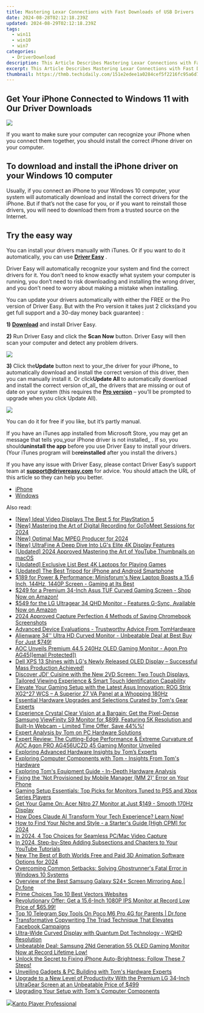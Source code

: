 ```yaml
---
title: Mastering Lexar Connections with Fast Downloads of USB Drivers
date: 2024-08-28T02:12:18.239Z
updated: 2024-08-29T02:12:18.239Z
tags:
  - win11
  - win10
  - win7
categories:
  - DriverDownload
description: This Article Describes Mastering Lexar Connections with Fast Downloads of USB Drivers
excerpt: This Article Describes Mastering Lexar Connections with Fast Downloads of USB Drivers
thumbnail: https://thmb.techidaily.com/151e2edee1a0284cef5f2216fc95a6d76e6031c7de10b21fb5cd31a56d669f73.jpg
---
```


## Get Your iPhone Connected to Windows 11 with Our Driver Downloads

![](https://images.drivereasy.com/wp-content/uploads/2018/07/img_5b584bdad29dc.jpg)

 If you want to make sure your computer can recognize your iPhone when you connect them together, you should install the correct iPhone driver on your computer.

## To download and install the iPhone driver on your Windows 10 computer

 Usually, if you connect an iPhone to your Windows 10 computer, your system will automatically download and install the correct drivers for the iPhone. But if that’s not the case for you, or if you want to reinstall those drivers, you will need to download them from a trusted source on the Internet.

## Try the easy way

 You can install your drivers manually with iTunes. Or if you want to do it automatically, you can use **[Driver Easy](https://tools.techidaily.com/drivereasy/download/)**  .

 Driver Easy will automatically recognize your system and find the correct drivers for it. You don’t need to know exactly what system your computer is running, you don’t need to risk downloading and installing the wrong driver, and you don’t need to worry about making a mistake when installing.

 You can update your drivers automatically with either the FREE or the Pro version of Driver Easy. But with the Pro version it takes just 2 clicks(and you get full support and a 30-day money back guarantee) :

**1)** [**Download**](https://tools.techidaily.com/drivereasy/download/) and install Driver Easy.

**2)** Run Driver Easy and click the **Scan Now** button. Driver Easy will then scan your computer and detect any problem drivers.

![](https://images.drivereasy.com/wp-content/uploads/2018/07/img_5b3dc1c9de503.jpg)

**3)** Click the**Update** button next to your_the driver for your iPhone_ to automatically download and install the correct version of this driver, then you can manually install it. Or click**Update All**  to automatically download and install the correct version of_all_ the drivers that are missing or out of date on your system (this requires the **[Pro version](https://tools.techidaily.com/drivereasy/download/)**  – you’ll be prompted to upgrade when you click Update All).

![](https://images.drivereasy.com/wp-content/uploads/2018/07/img_5b51bf3e4a8d6.jpg)

 You can do it for free if you like, but it’s partly manual.

 If you have an iTunes app installed from Microsoft Store, you may get an message that tells you_your iPhone driver is not installed_ . If so, you should**uninstall the app** before you use Driver Easy to install your drivers. (Your iTunes program will be**reinstalled** after you install the drivers.)

 If you have any issue with Driver Easy, please contact Driver Easy’s support team at **[support@drivereasy.com](https://tools.techidaily.com/drivereasy/download/)**  for advice. You should attach the URL of this article so they can help you better.

* [iPhone](https://tools.techidaily.com/drivereasy/download/)
* [Windows](https://tools.techidaily.com/drivereasy/download/)

<ins class="adsbygoogle"
     style="display:block"
     data-ad-format="autorelaxed"
     data-ad-client="ca-pub-7571918770474297"
     data-ad-slot="1223367746"></ins>



<ins class="adsbygoogle"
     style="display:block"
     data-ad-client="ca-pub-7571918770474297"
     data-ad-slot="8358498916"
     data-ad-format="auto"
     data-full-width-responsive="true"></ins>

<span class="atpl-alsoreadstyle">Also read:</span>
<div><ul>
<li><a href="https://some-knowledge.techidaily.com/new-ideal-video-displays-the-best-5-for-playstation-5/"><u>[New] Ideal Video Displays  The Best 5 for PlayStation 5</u></a></li>
<li><a href="https://on-screen-recording.techidaily.com/new-mastering-the-art-of-digital-recording-for-gotomeet-sessions-for-2024/"><u>[New] Mastering the Art of Digital Recording for GoToMeet Sessions for 2024</u></a></li>
<li><a href="https://on-screen-recording.techidaily.com/new-optimal-mac-mpeg-producer-for-2024/"><u>[New] Optimal Mac MPEG Producer for 2024</u></a></li>
<li><a href="https://some-tips.techidaily.com/new-ultrafine-a-deep-dive-into-lgs-elite-4k-display-features/"><u>[New] UltraFine  A Deep Dive Into LG's Elite 4K Display Features</u></a></li>
<li><a href="https://youtube-data.techidaily.com/ed-2024-approved-mastering-the-art-of-youtube-thumbnails-on-macos/"><u>[Updated] 2024 Approved  Mastering the Art of YouTube Thumbnails on macOS</u></a></li>
<li><a href="https://some-techniques.techidaily.com/updated-exclusive-list-best-4k-laptops-for-playing-games/"><u>[Updated] Exclusive List  Best 4K Laptops for Playing Games</u></a></li>
<li><a href="https://some-skills.techidaily.com/updated-the-best-tripod-for-iphone-and-android-smartphone/"><u>[Updated] The Best Tripod for iPhone and Android Smartphone</u></a></li>
<li><a href="https://hardware-updates.techidaily.com/1723862816833-189-for-power-and-performance-minisforums-new-laptop-boasts-a-156-inch-144hz-1440p-screen-gaming-at-its-best/"><u>$189 for Power & Performance: Minisforum's New Laptop Boasts a 15.6 Inch, 144Hz, 1440P Screen - Gaming at Its Best</u></a></li>
<li><a href="https://hardware-updates.techidaily.com/1723862755483-249-for-a-premium-34-inch-asus-tuf-curved-gaming-screen-shop-now-on-amazon/"><u>$249 for a Premium 34-Inch Asus TUF Curved Gaming Screen - Shop Now on Amazon!</u></a></li>
<li><a href="https://hardware-updates.techidaily.com/1723862774023-549-for-the-lg-ultragear-34-qhd-monitor-features-g-sync-available-now-on-amazon/"><u>$549 for the LG Ultragear 34 QHD Monitor - Features G-Sync, Available Now on Amazon</u></a></li>
<li><a href="https://remote-screen-capture.techidaily.com/2024-approved-capture-perfection-4-methods-of-saving-chromebook-screenshots/"><u>2024 Approved  Capture Perfection  4 Methods of Saving Chromebook Screenshots</u></a></li>
<li><a href="https://hardware-updates.techidaily.com/advanced-device-evaluations-trustworthy-advice-from-tomhardware/"><u>Advanced Device Evaluations - Trustworthy Advice From TomHardware</u></a></li>
<li><a href="https://hardware-updates.techidaily.com/1723862803339-alienware-34-ultra-hd-curved-monitor-unbeatable-deal-at-best-buy-for-just-749/"><u>Alienware 34'' Ultra HD Curved Monitor - Unbeatable Deal at Best Buy For Just $749!</u></a></li>
<li><a href="https://hardware-updates.techidaily.com/aoc-unveils-premium-445-240hz-oled-gaming-monitor-agon-pro-ag45email-protected/"><u>AOC Unveils Premium 44.5 240Hz OLED Gaming Monitor - Agon Pro AG45([email Protected])</u></a></li>
<li><a href="https://hardware-updates.techidaily.com/dell-xps-13-shines-with-lgs-newly-released-oled-display-successful-mass-production-achieved/"><u>Dell XPS 13 Shines with LG's Newly Released OLED Display – Successful Mass Production Achieved!</u></a></li>
<li><a href="https://hardware-updates.techidaily.com/discover-jdi-cuisine-with-the-new-2vd-screen-two-touch-displays-tailored-viewing-experience-and-smart-touch-identification-capability/"><u>Discover JDI' Cuisine with the New 2VD Screen: Two Touch Displays, Tailored Viewing Experience & Smart Touch Identification Capability</u></a></li>
<li><a href="https://hardware-updates.techidaily.com/1723862840485-elevate-your-gaming-setup-with-the-latest-asus-innovation-rog-strix-xg227-wcs-a-superior-27-va-panel-at-a-whopping-180hz/"><u>Elevate Your Gaming Setup with the Latest Asus Innovation: ROG Strix XG2^27 WCS – A Superior 27 VA Panel at a Whopping 180Hz</u></a></li>
<li><a href="https://hardware-updates.techidaily.com/essential-hardware-upgrades-and-selections-curated-by-toms-gear-experts/"><u>Essential Hardware Upgrades and Selections Curated by Tom's Gear Experts</u></a></li>
<li><a href="https://hardware-updates.techidaily.com/experience-crystal-clear-vision-at-a-bargain-get-the-pixel-dense-samsung-viewfinity-s9-monitor-for-899-featuring-5k-resolution-and-built-in-webcam-limited-t44/"><u>Experience Crystal Clear Vision at a Bargain: Get the Pixel-Dense Samsung ViewFinity S9 Monitor for $899, Featuring 5K Resolution and Built-In Webcam - Limited Time Offer, Save 44%%!</u></a></li>
<li><a href="https://hardware-updates.techidaily.com/expert-analysis-by-tom-on-pc-hardware-solutions/"><u>Expert Analysis by Tom on PC Hardware Solutions</u></a></li>
<li><a href="https://hardware-updates.techidaily.com/expert-review-the-cutting-edge-performance-and-extreme-curvature-of-aoc-agon-pro-ag456uczd-45-gaming-monitor-unveiled/"><u>Expert Review: The Cutting-Edge Performance & Extreme Curvature of AOC Agon PRO AG456UCZD 45 Gaming Monitor Unveiled</u></a></li>
<li><a href="https://hardware-updates.techidaily.com/exploring-advanced-hardware-insights-by-toms-experts/"><u>Exploring Advanced Hardware Insights by Tom’s Experts</u></a></li>
<li><a href="https://hardware-updates.techidaily.com/exploring-computer-components-with-tom-insights-from-toms-hardware/"><u>Exploring Computer Components with Tom - Insights From Tom's Hardware</u></a></li>
<li><a href="https://hardware-updates.techidaily.com/exploring-toms-equipment-guide-in-depth-hardware-analysis/"><u>Exploring Tom's Equipment Guide - In-Depth Hardware Analysis</u></a></li>
<li><a href="https://fox-that.techidaily.com/fixing-the-not-provisioned-by-mobile-manager-mm-2-error-on-your-phone/"><u>Fixing the 'Not Provisioned by Mobile Manager (MM 2)' Error on Your Phone</u></a></li>
<li><a href="https://hardware-updates.techidaily.com/gaming-setup-essentials-top-picks-for-monitors-tuned-to-ps5-and-xbox-series-players/"><u>Gaming Setup Essentials: Top Picks for Monitors Tuned to PS5 and Xbox Series Players</u></a></li>
<li><a href="https://hardware-updates.techidaily.com/1723862799178-get-your-game-on-acer-nitro-27-monitor-at-just-149-smooth-170hz-display/"><u>Get Your Game On: Acer Nitro 27 Monitor at Just $149 - Smooth 170Hz Display</u></a></li>
<li><a href="https://tech-haven.techidaily.com/1721776654687-how-does-claude-ai-transform-your-tech-experience-learn-now/"><u>How Does Claude AI Transform Your Tech Experience? Learn Now!</u></a></li>
<li><a href="https://youtube-webster.techidaily.com/o-find-your-niche-and-style-a-starters-guide-high-cpm-for-2024/"><u>How to Find Your Niche and Style - a Starter's Guide [High CPM] for 2024</u></a></li>
<li><a href="https://digital-screen-recording.techidaily.com/in-2024-4-top-choices-for-seamless-pcmac-video-capture/"><u>In 2024, 4 Top Choices for Seamless PC/Mac Video Capture</u></a></li>
<li><a href="https://youtube-stream.techidaily.com/in-2024-step-by-step-adding-subsections-and-chapters-to-your-youtube-tutorials/"><u>In 2024, Step-by-Step  Adding Subsections and Chapters to Your YouTube Tutorials</u></a></li>
<li><a href="https://ai-driven-video-production.techidaily.com/new-the-best-of-both-worlds-free-and-paid-3d-animation-software-options-for-2024/"><u>New The Best of Both Worlds Free and Paid 3D Animation Software Options for 2024</u></a></li>
<li><a href="https://win-answers.techidaily.com/overcoming-common-setbacks-solving-ghostrunners-fatal-error-in-windows-10-systems/"><u>Overcoming Common Setbacks: Solving Ghostrunner's Fatal Error in Windows 10 Systems</u></a></li>
<li><a href="https://screen-mirror.techidaily.com/overview-of-the-best-samsung-galaxy-s24plus-screen-mirroring-app-drfone-by-drfone-android/"><u>Overview of the Best Samsung Galaxy S24+ Screen Mirroring App | Dr.fone</u></a></li>
<li><a href="https://extra-resources.techidaily.com/prime-choices-top-10-best-vectors-websites/"><u>Prime Choices  Top 10 Best Vectors Websites</u></a></li>
<li><a href="https://hardware-updates.techidaily.com/1723862775926-revolutionary-offer-get-a-156-inch-1080p-ips-monitor-at-record-low-price-of-6599/"><u>Revolutionary Offer: Get a 15.6-Inch 1080P IPS Monitor at Record Low Price of $65.99!</u></a></li>
<li><a href="https://android-location-track.techidaily.com/top-10-telegram-spy-tools-on-poco-m6-pro-4g-for-parents-drfone-by-drfone-virtual-android/"><u>Top 10 Telegram Spy Tools On Poco M6 Pro 4G for Parents | Dr.fone</u></a></li>
<li><a href="https://facebook-video-recording.techidaily.com/transformative-copywriting-the-triad-technique-that-elevates-facebook-campaigns/"><u>Transformative Copywriting  The Triad Technique That Elevates Facebook Campaigns</u></a></li>
<li><a href="https://hardware-updates.techidaily.com/ultra-wide-curved-display-with-quantum-dot-technology-wqhd-resolution/"><u>Ultra-Wide Curved Display with Quantum Dot Technology - WQHD Resolution</u></a></li>
<li><a href="https://hardware-updates.techidaily.com/unbeatable-deal-samsung-2nd-generation-55-oled-gaming-monitor-now-at-record-lifetime-low/"><u>Unbeatable Deal: Samsung 2Nd Generation 55 OLED Gaming Monitor Now at Record Lifetime Low!</u></a></li>
<li><a href="https://fox-that.techidaily.com/1721468071917-unlock-the-secret-to-fixing-iphone-auto-brightness-follow-these-7-steps/"><u>Unlock the Secret to Fixing iPhone Auto-Brightness: Follow These 7 Steps!</u></a></li>
<li><a href="https://hardware-updates.techidaily.com/unveiling-gadgets-and-pc-building-with-toms-hardware-experts/"><u>Unveiling Gadgets & PC Building with Tom's Hardware Experts</u></a></li>
<li><a href="https://hardware-updates.techidaily.com/1723862827375-upgrade-to-a-new-level-of-productivity-with-the-premium-lg-34-inch-ultragear-screen-at-an-unbeatable-price-of-499/"><u>Upgrade to a New Level of Productivity With the Premium LG 34-Inch UltraGear Screen at an Unbeatable Price of $499</u></a></li>
<li><a href="https://hardware-updates.techidaily.com/upgrading-your-setup-with-toms-computer-components/"><u>Upgrading Your Setup with Tom's Computer Components</u></a></li>
</ul></div>

<!-- affiliate ads begin -->
<a href="https://secure.2checkout.com/order/checkout.php?PRODS=4742929&QTY=1&AFFILIATE=108875&CART=1"><img src="https://secure.avangate.com/images/merchant/e09fdffe648a30658a9657bbed7b2388/products/boxshot(2).png" border="0">Kanto Player Professional</a>
<!-- affiliate ads end -->
